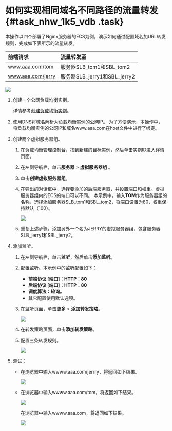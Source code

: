 # 如何实现相同域名不同路径的流量转发 {#task_nhw_1k5_vdb .task}

本操作以四个部署了Nginx服务器的ECS为例，演示如何通过配置域名加URL转发规则，完成如下表所示的流量转发。

|前端请求|流量转发至|
|:---|:----|
|www.aaa.com/tom|服务器SLB\_tom1和SBL\_tom2|
|www.aaa.com/jerry|服务器SLB\_jerry1和SBL\_jerry2|

![](http://static-aliyun-doc.oss-cn-hangzhou.aliyuncs.com/assets/img/4172/15382791853154_zh-CN.png)

1.  创建一个公网负载均衡实例。 

    详情参考[创建负载均衡实例](../../../../intl.zh-CN/用户指南（旧版，即将下线）/负载均衡实例/创建实例.md#)。

2.  使用DNS将域名解析为负载均衡实例的公网IP。 为了方便演示，本操作中，将负载均衡实例的公网IP和域名www.aaa.com在host文件中进行了绑定。
3.  创建两个虚拟服务器组。 
    1.  在负载均衡管理控制台，找到新建的目标实例，然后单击实例ID进入详情页面。 
    2.  在左侧导航栏，单击**服务器** \> **虚拟服务器组** 。 
    3.  单击**创建虚拟服务器组**。 
    4.  在弹出的对话框中，选择要添加的后端服务器，并设置端口和权重。虚拟服务器组内的ECS的端口可以不同。 本示例中，输入**TOM**作为服务器组的名称，选择添加服务器SLB\_tom1和SBL\_tom2，将端口设置为80，权重保持默认（100）。

        ![](http://static-aliyun-doc.oss-cn-hangzhou.aliyuncs.com/assets/img/4172/15382791853165_zh-CN.png)

    5.  重复上述步骤，添加另外一个名为JERRY的虚拟服务器组，包含服务器SLB\_jerry1和SBL\_jerry2。 
4.  添加监听。 
    1.  在左侧导航栏，单击**监听**，然后单击**添加监听**。 
    2.  配置监听。本示例中的监听配置如下： 
        -   **前端协议 \[端口\]：HTTP：80**
        -   **后端协议 \[端口\]：HTTP：80**
        -   **调度算法：轮询。**
        -   其它配置使用默认选项。
    3.  在监听页面，单击**更多** \> **添加转发策略**。 

        ![](http://static-aliyun-doc.oss-cn-hangzhou.aliyuncs.com/assets/img/4172/15382791853182_zh-CN.png)

    4.  在转发策略页面，单击**添加转发策略**。 
    5.  配置三条转发规则。 

        ![](http://static-aliyun-doc.oss-cn-hangzhou.aliyuncs.com/assets/img/4172/15382791853184_zh-CN.png)

5.  测试： 
    -   在浏览器中输入wwww.aaa.com/jerrry，将返回如下结果。

        ![](http://static-aliyun-doc.oss-cn-hangzhou.aliyuncs.com/assets/img/4172/15382791853185_zh-CN.png)

    -   在浏览器中输入wwww.aaa.com/tom，将返回如下结果。

        ![](http://static-aliyun-doc.oss-cn-hangzhou.aliyuncs.com/assets/img/4172/15382791853186_zh-CN.png)

        在浏览器中输入wwww.aaa.com，将返回如下结果。

        ![](http://static-aliyun-doc.oss-cn-hangzhou.aliyuncs.com/assets/img/4172/15382791853187_zh-CN.png)



